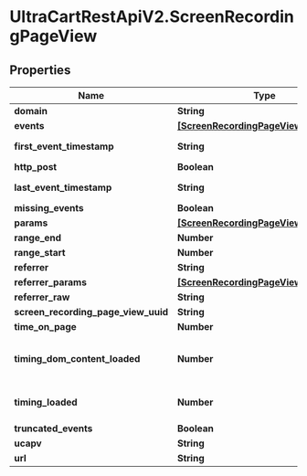 # UltraCartRestApiV2.ScreenRecordingPageView

## Properties

Name | Type | Description | Notes
------------ | ------------- | ------------- | -------------
**domain** | **String** |  | [optional] 
**events** | [**[ScreenRecordingPageViewEvent]**](ScreenRecordingPageViewEvent.md) |  | [optional] 
**first_event_timestamp** | **String** | First event timestamp | [optional] 
**http_post** | **Boolean** |  | [optional] 
**last_event_timestamp** | **String** | Last event timestamp | [optional] 
**missing_events** | **Boolean** |  | [optional] 
**params** | [**[ScreenRecordingPageViewParameter]**](ScreenRecordingPageViewParameter.md) |  | [optional] 
**range_end** | **Number** |  | [optional] 
**range_start** | **Number** |  | [optional] 
**referrer** | **String** |  | [optional] 
**referrer_params** | [**[ScreenRecordingPageViewParameter]**](ScreenRecordingPageViewParameter.md) |  | [optional] 
**referrer_raw** | **String** |  | [optional] 
**screen_recording_page_view_uuid** | **String** |  | [optional] 
**time_on_page** | **Number** |  | [optional] 
**timing_dom_content_loaded** | **Number** | Amount of time for DOMContentLoaded event to fire (milliseconds) | [optional] 
**timing_loaded** | **Number** | Amount of time for loaded event to fire (milliseconds) | [optional] 
**truncated_events** | **Boolean** |  | [optional] 
**ucapv** | **String** |  | [optional] 
**url** | **String** |  | [optional] 


